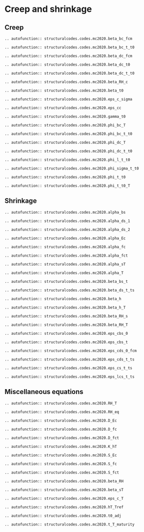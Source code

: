 # Creep and shrinkage

## Creep

```{eval-rst}
.. autofunction:: structuralcodes.codes.mc2020.beta_bc_fcm
```

```{eval-rst}
.. autofunction:: structuralcodes.codes.mc2020.beta_bc_t_t0
```

```{eval-rst}
.. autofunction:: structuralcodes.codes.mc2020.beta_dc_fcm
```

```{eval-rst}
.. autofunction:: structuralcodes.codes.mc2020.beta_dc_t0
```

```{eval-rst}
.. autofunction:: structuralcodes.codes.mc2020.beta_dc_t_t0
```

```{eval-rst}
.. autofunction:: structuralcodes.codes.mc2020.beta_RH_c
```

```{eval-rst}
.. autofunction:: structuralcodes.codes.mc2020.beta_t0
```

```{eval-rst}
.. autofunction:: structuralcodes.codes.mc2020.eps_c_sigma
```

```{eval-rst}
.. autofunction:: structuralcodes.codes.mc2020.eps_cc
```

```{eval-rst}
.. autofunction:: structuralcodes.codes.mc2020.gamma_t0
```

```{eval-rst}
.. autofunction:: structuralcodes.codes.mc2020.phi_bc_T
```

```{eval-rst}
.. autofunction:: structuralcodes.codes.mc2020.phi_bc_t_t0
```

```{eval-rst}
.. autofunction:: structuralcodes.codes.mc2020.phi_dc_T
```

```{eval-rst}
.. autofunction:: structuralcodes.codes.mc2020.phi_dc_t_t0
```

```{eval-rst}
.. autofunction:: structuralcodes.codes.mc2020.phi_l_t_t0
```

```{eval-rst}
.. autofunction:: structuralcodes.codes.mc2020.phi_sigma_t_t0
```

```{eval-rst}
.. autofunction:: structuralcodes.codes.mc2020.phi_t_t0
```

```{eval-rst}
.. autofunction:: structuralcodes.codes.mc2020.phi_t_t0_T
```

## Shrinkage

```{eval-rst}
.. autofunction:: structuralcodes.codes.mc2020.alpha_bs
```

```{eval-rst}
.. autofunction:: structuralcodes.codes.mc2020.alpha_ds_1
```

```{eval-rst}
.. autofunction:: structuralcodes.codes.mc2020.alpha_ds_2
```

```{eval-rst}
.. autofunction:: structuralcodes.codes.mc2020.alpha_Ec
```

```{eval-rst}
.. autofunction:: structuralcodes.codes.mc2020.alpha_fc
```

```{eval-rst}
.. autofunction:: structuralcodes.codes.mc2020.alpha_fct
```

```{eval-rst}
.. autofunction:: structuralcodes.codes.mc2020.alpha_sT
```

```{eval-rst}
.. autofunction:: structuralcodes.codes.mc2020.alpha_T
```

```{eval-rst}
.. autofunction:: structuralcodes.codes.mc2020.beta_bs_t
```

```{eval-rst}
.. autofunction:: structuralcodes.codes.mc2020.beta_ds_t_ts
```

```{eval-rst}
.. autofunction:: structuralcodes.codes.mc2020.beta_h
```

```{eval-rst}
.. autofunction:: structuralcodes.codes.mc2020.beta_h_T
```

```{eval-rst}
.. autofunction:: structuralcodes.codes.mc2020.beta_RH_s
```

```{eval-rst}
.. autofunction:: structuralcodes.codes.mc2020.beta_RH_T
```

```{eval-rst}
.. autofunction:: structuralcodes.codes.mc2020.eps_cbs_0
```

```{eval-rst}
.. autofunction:: structuralcodes.codes.mc2020.eps_cbs_t
```

```{eval-rst}
.. autofunction:: structuralcodes.codes.mc2020.eps_cds_0_fcm
```

```{eval-rst}
.. autofunction:: structuralcodes.codes.mc2020.eps_cds_t_ts
```

```{eval-rst}
.. autofunction:: structuralcodes.codes.mc2020.eps_cs_t_ts
```

```{eval-rst}
.. autofunction:: structuralcodes.codes.mc2020.eps_lcs_t_ts
```

## Miscellaneous equations

```{eval-rst}
.. autofunction:: structuralcodes.codes.mc2020.RH_T
```

```{eval-rst}
.. autofunction:: structuralcodes.codes.mc2020.RH_eq
```

```{eval-rst}
.. autofunction:: structuralcodes.codes.mc2020.D_Ec
```

```{eval-rst}
.. autofunction:: structuralcodes.codes.mc2020.D_fc
```

```{eval-rst}
.. autofunction:: structuralcodes.codes.mc2020.D_fct
```

```{eval-rst}
.. autofunction:: structuralcodes.codes.mc2020.K_hT
```

```{eval-rst}
.. autofunction:: structuralcodes.codes.mc2020.S_Ec
```

```{eval-rst}
.. autofunction:: structuralcodes.codes.mc2020.S_fc
```

```{eval-rst}
.. autofunction:: structuralcodes.codes.mc2020.S_fct
```

```{eval-rst}
.. autofunction:: structuralcodes.codes.mc2020.beta_RH
```

```{eval-rst}
.. autofunction:: structuralcodes.codes.mc2020.beta_sT
```

```{eval-rst}
.. autofunction:: structuralcodes.codes.mc2020.eps_c_T
```

```{eval-rst}
.. autofunction:: structuralcodes.codes.mc2020.hT_Tref
```

```{eval-rst}
.. autofunction:: structuralcodes.codes.mc2020.t0_adj
```

```{eval-rst}
.. autofunction:: structuralcodes.codes.mc2020.t_T_maturity
```